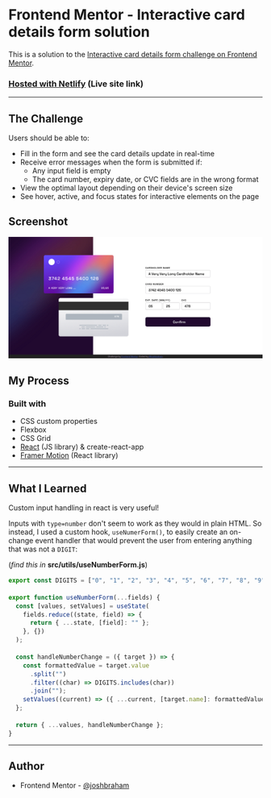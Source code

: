 # Frontend Mentor - Interactive card details form solution

This is a solution to the [Interactive card details form challenge on Frontend Mentor](https://www.frontendmentor.io/challenges/interactive-card-details-form-XpS8cKZDWw).

### **[Hosted with Netlify]()** (Live site link)

---

## **The Challenge**

Users should be able to:

- Fill in the form and see the card details update in real-time
- Receive error messages when the form is submitted if:
  - Any input field is empty
  - The card number, expiry date, or CVC fields are in the wrong format
- View the optimal layout depending on their device's screen size
- See hover, active, and focus states for interactive elements on the page

## Screenshot

![](./screenshot.png)

## My Process

### Built with

- CSS custom properties
- Flexbox
- CSS Grid
- [React](https://reactjs.org/) (JS library) & create-react-app
- [Framer Motion](https://www.framer.com/motion/) (React library)

---

## What I Learned

Custom input handling in react is very useful!

Inputs with `type=number` don't seem to work as they would in plain HTML. So instead, I used a custom hook, `useNumerForm()`, to easily create an on-change event handler that would prevent the user from entering anything that was not a `DIGIT`:

(_find this in_ **src/utils/useNumberForm.js**)

```js
export const DIGITS = ["0", "1", "2", "3", "4", "5", "6", "7", "8", "9"];

export function useNumberForm(...fields) {
  const [values, setValues] = useState(
    fields.reduce((state, field) => {
      return { ...state, [field]: "" };
    }, {})
  );

  const handleNumberChange = ({ target }) => {
    const formattedValue = target.value
      .split("")
      .filter((char) => DIGITS.includes(char))
      .join("");
    setValues((current) => ({ ...current, [target.name]: formattedValue }));
  };

  return { ...values, handleNumberChange };
}
```

---

## Author

- Frontend Mentor - [@joshbraham](https://www.frontendmentor.io/profile/joshbraham)
